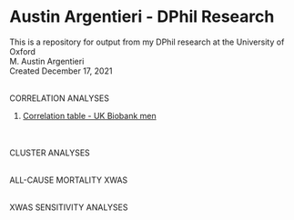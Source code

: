 # Austin Argentieri - DPhil Research

This is a repository for output from my DPhil research at the University of Oxford
<br> M. Austin Argentieri
<br> Created December 17, 2021
<br>
<br>

CORRELATION ANALYSES
<br>
1. <a target="_blank" rel="noopener noreferrer" href="https://miargentieri.github.io/correlation/correlation_table_full_dataset_oct_19_2021_men.html">Correlation table - UK Biobank men</a>
<br>
<br>
CLUSTER ANALYSES
<br>
<br>

ALL-CAUSE MORTALITY XWAS 
<br>
<br>

XWAS SENSITIVITY ANALYSES
<br>
<br>

